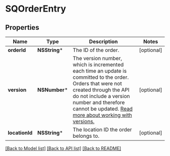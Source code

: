 # SQOrderEntry

## Properties
Name | Type | Description | Notes
------------ | ------------- | ------------- | -------------
**orderId** | **NSString*** | The ID of the order. | [optional] 
**version** | **NSNumber*** | The version number, which is incremented each time an update is committed to the order. Orders that were not created through the API do not include a version number and therefore cannot be updated.  [Read more about working with versions.](https://developer.squareup.com/docs/orders-api/manage-orders/update-orders) | [optional] 
**locationId** | **NSString*** | The location ID the order belongs to. | [optional] 

[[Back to Model list]](../README.md#documentation-for-models) [[Back to API list]](../README.md#documentation-for-api-endpoints) [[Back to README]](../README.md)


